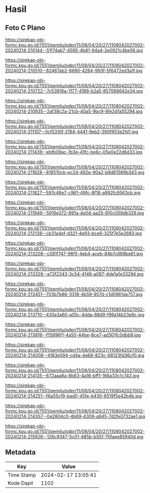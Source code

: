 # Hasil

## Foto C Plano

https://sirekap-obj-formc.kpu.go.id/7551/pemilu/pdpr/11/08/04/20/27/1108042027002-20240214-210144--51f74ab7-4595-4b81-94a4-2e0921c4be56.jpg

https://sirekap-obj-formc.kpu.go.id/7551/pemilu/pdpr/11/08/04/20/27/1108042027002-20240214-210510--82467ab2-6690-4264-993f-5f6472ed3a1f.jpg

https://sirekap-obj-formc.kpu.go.id/7551/pemilu/pdpr/11/08/04/20/27/1108042027002-20240214-210722--7c53916a-1177-4189-b2a5-857068642e34.jpg

https://sirekap-obj-formc.kpu.go.id/7551/pemilu/pdpr/11/08/04/20/27/1108042027002-20240214-210935--2af38c2a-21cb-40a5-9bc9-8fe2d1a55294.jpg

https://sirekap-obj-formc.kpu.go.id/7551/pemilu/pdpr/11/08/04/20/27/1108042027002-20240214-211107--0cf5310f-2194-4441-9eb2-390f953e2fd1.jpg

https://sirekap-obj-formc.kpu.go.id/7551/pemilu/pdpr/11/08/04/20/27/1108042027002-20240214-211439--ebfb09ac-1b3e-41fc-be6c-05e0e22d6d33.jpg

https://sirekap-obj-formc.kpu.go.id/7551/pemilu/pdpr/11/08/04/20/27/1108042027002-20240214-211628--818510cb-ec2d-492e-90a2-b9d61569b343.jpg

https://sirekap-obj-formc.kpu.go.id/7551/pemilu/pdpr/11/08/04/20/27/1108042027002-20240214-211827--597c46e7-c961-49fc-8f16-a992fc9563cb.jpg

https://sirekap-obj-formc.kpu.go.id/7551/pemilu/pdpr/11/08/04/20/27/1108042027002-20240214-211949--5919e372-891a-4e04-aa25-810c059db329.jpg

https://sirekap-obj-formc.kpu.go.id/7551/pemilu/pdpr/11/08/04/20/27/1108042027002-20240214-212138--cb31a4ef-d321-4e93-bce6-325f7e5e2683.jpg

https://sirekap-obj-formc.kpu.go.id/7551/pemilu/pdpr/11/08/04/20/27/1108042027002-20240214-213208--c581f747-96f5-4eb4-aceb-84b7c669be61.jpg

https://sirekap-obj-formc.kpu.go.id/7551/pemilu/pdpr/11/08/04/20/27/1108042027002-20240214-213326--a72f2343-3c54-4146-a087-4de1a1e33294.jpg

https://sirekap-obj-formc.kpu.go.id/7551/pemilu/pdpr/11/08/04/20/27/1108042027002-20240214-213451--703b7b86-3318-4b59-957d-c1d0961da757.jpg

https://sirekap-obj-formc.kpu.go.id/7551/pemilu/pdpr/11/08/04/20/27/1108042027002-20240214-213710--430a3a60-a05c-4dda-88d9-f96a14b23e9c.jpg

https://sirekap-obj-formc.kpu.go.id/7551/pemilu/pdpr/11/08/04/20/27/1108042027002-20240214-213818--f15896f1-4a50-44be-8ce7-ad301fc0dbb9.jpg

https://sirekap-obj-formc.kpu.go.id/7551/pemilu/pdpr/11/08/04/20/27/1108042027002-20240214-214008--4183e594-cd4a-4e68-823c-68123fd36cf0.jpg

https://sirekap-obj-formc.kpu.go.id/7551/pemilu/pdpr/11/08/04/20/27/1108042027002-20240214-214135--672aaa8a-8b63-4a16-bff1-166a33c1c743.jpg

https://sirekap-obj-formc.kpu.go.id/7551/pemilu/pdpr/11/08/04/20/27/1108042027002-20240214-214251--f6a55cf9-bad0-45fe-b430-6519f5e42b4b.jpg

https://sirekap-obj-formc.kpu.go.id/7551/pemilu/pdpr/11/08/04/20/27/1108042027002-20240214-214357--0e2804c0-4b69-4309-a945-7d2fe0732ae1.jpg

https://sirekap-obj-formc.kpu.go.id/7551/pemilu/pdpr/11/08/04/20/27/1108042027002-20240214-215926--126c9347-5c01-485b-b551-70faee85940d.jpg


## Metadata

| Key        | Value               |
| ---------- | ------------------- |
| Time Stamp | 2024-02-17 13:05:41 |
| Kode Dapil | 1102                |



